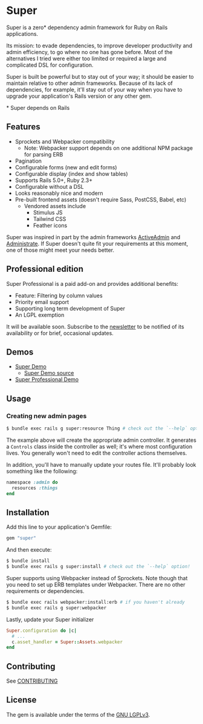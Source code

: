 # Super

Super is a zero\* dependency admin framework for Ruby on Rails applications.

Its mission: to evade dependencies, to improve developer productivity and admin
efficiency, to go where no one has gone before. Most of the alternatives I tried
were either too limited or required a large and complicated DSL for
configuration.

Super is built be powerful but to stay out of your way; it should be easier to
maintain relative to other admin frameworks. Because of its lack of
dependencies, for example, it'll stay out of your way when you have to upgrade
your application's Rails version or any other gem.

\* Super depends on Rails


## Features

* Sprockets and Webpacker compatibility
  * Note: Webpacker support depends on one additional NPM package for parsing
    ERB
* Pagination
* Configurable forms (new and edit forms)
* Configurable display (index and show tables)
* Supports Rails 5.0+, Ruby 2.3+
* Configurable without a DSL
* Looks reasonably nice and modern
* Pre-built frontend assets (doesn't require Sass, PostCSS, Babel, etc)
  * Vendored assets include
    * Stimulus JS
    * Tailwind CSS
    * Feather icons

Super was inspired in part by the admin frameworks [ActiveAdmin][activeadmin]
and [Administrate][administrate]. If Super doesn't quite fit your requirements
at this moment, one of those might meet your needs better.


## Professional edition

Super Professional is a paid add-on and provides additional benefits:

* Feature: Filtering by column values
* Priority email support
* Supporting long term development of Super
* An LGPL exemption

It will be available soon. Subscribe to the [newsletter][newsletter] to be
notified of its availability or for brief, occasional updates.


## Demos

* [Super Demo][super_demo]
  * [Super Demo source][super_demo_source]
* [Super Professional Demo][super_professional]


## Usage

### Creating new admin pages

```bash
$ bundle exec rails g super:resource Thing # check out the `--help` option!
```

The example above will create the appropriate admin controller. It generates a
`Controls` class inside the controller as well; it's where most configuration
lives. You generally won't need to edit the controller actions themselves.

In addition, you'll have to manually update your routes file. It'll probably
look something like the following:

```ruby
namespace :admin do
  resources :things
end
```


## Installation

Add this line to your application's Gemfile:

```ruby
gem "super"
```

And then execute:

```bash
$ bundle install
$ bundle exec rails g super:install # check out the `--help` option!
```

Super supports using Webpacker instead of Sprockets. Note though that you need
to set up ERB templates under Webpacker. There are no other requirements or
dependencies.

```bash
$ bundle exec rails webpacker:install:erb # if you haven't already
$ bundle exec rails g super:webpacker
```

Lastly, update your Super initializer

```ruby
Super.configuration do |c|
  # ...
  c.asset_handler = Super::Assets.webpacker
end
```


## Contributing

See [CONTRIBUTING](./CONTRIBUTING.md)


## License

The gem is available under the terms of the [GNU LGPLv3](./LICENSE).


[administrate]: https://github.com/thoughtbot/administrate
[activeadmin]: https://github.com/activeadmin/activeadmin
[newsletter]: https://tinyletter.com/zachahn
[super_demo]: https://demo-super.herokuapp.com/admin/members
[super_demo_source]: https://github.com/zachahn/super_demo
[super_professional]: https://demo-super-professional.herokuapp.com/admin/members
